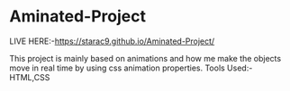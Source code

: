 # Aminated-Project

LIVE HERE:-https://starac9.github.io/Aminated-Project/

This project is mainly based on animations and how me make the objects move in real time by using css animation properties.
Tools Used:- HTML,CSS
